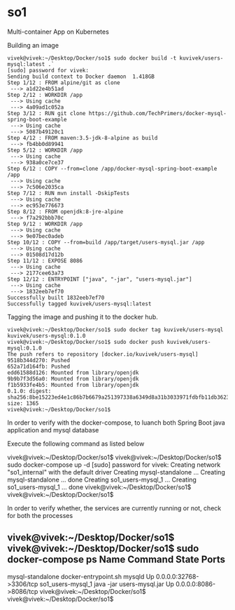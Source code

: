 # so1
Multi-container App on Kubernetes

Building an image
```
vivek@vivek:~/Desktop/Docker/so1$ sudo docker build -t kuvivek/users-mysql:latest .`
[sudo] password for vivek: 
Sending build context to Docker daemon  1.418GB
Step 1/12 : FROM alpine/git as clone
 ---> a1d22e4b51ad
Step 2/12 : WORKDIR /app
 ---> Using cache
 ---> 4a09ad1c052a
Step 3/12 : RUN git clone https://github.com/TechPrimers/docker-mysql-spring-boot-example
 ---> Using cache
 ---> 5087b49120c1
Step 4/12 : FROM maven:3.5-jdk-8-alpine as build
 ---> fb4bb0d89941
Step 5/12 : WORKDIR /app
 ---> Using cache
 ---> 938a0ce7ce37
Step 6/12 : COPY --from=clone /app/docker-mysql-spring-boot-example /app
 ---> Using cache
 ---> 7c506e2035ca
Step 7/12 : RUN mvn install -DskipTests
 ---> Using cache
 ---> ec953e776673
Step 8/12 : FROM openjdk:8-jre-alpine
 ---> f7a292bbb70c
Step 9/12 : WORKDIR /app
 ---> Using cache
 ---> 9e07bec0adeb
Step 10/12 : COPY --from=build /app/target/users-mysql.jar /app
 ---> Using cache
 ---> 01508d17d12b
Step 11/12 : EXPOSE 8086
 ---> Using cache
 ---> 2177cee63a73
Step 12/12 : ENTRYPOINT ["java", "-jar", "users-mysql.jar"]
 ---> Using cache
 ---> 1832eeb7ef70
Successfully built 1832eeb7ef70
Successfully tagged kuvivek/users-mysql:latest
```

Tagging the image and pushing it to the docker hub.

```
vivek@vivek:~/Desktop/Docker/so1$ sudo docker tag kuvivek/users-mysql kuvivek/users-mysql:0.1.0
vivek@vivek:~/Desktop/Docker/so1$ sudo docker push kuvivek/users-mysql:0.1.0
The push refers to repository [docker.io/kuvivek/users-mysql]
9518b344d270: Pushed 
652a71d164fb: Pushed 
edd61588d126: Mounted from library/openjdk 
9b9b7f3d56a0: Mounted from library/openjdk 
f1b5933fe4b5: Mounted from library/openjdk 
0.1.0: digest: sha256:8be15223ed4e1c86b7b6679a251397338a6349d8a31b3033971fdbfb11db3623 size: 1365
vivek@vivek:~/Desktop/Docker/so1$ 
```

In order to verify with the docker-compose, to luanch both Spring Boot java application and mysql database

Execute the following command as listed below

vivek@vivek:~/Desktop/Docker/so1$ 
vivek@vivek:~/Desktop/Docker/so1$ sudo docker-compose up -d
[sudo] password for vivek: 
Creating network "so1_internal" with the default driver
Creating mysql-standalone ... 
Creating mysql-standalone ... done
Creating so1_users-mysql_1 ... 
Creating so1_users-mysql_1 ... done
vivek@vivek:~/Desktop/Docker/so1$ 
vivek@vivek:~/Desktop/Docker/so1$ 


In order to verify whether, the services are currently running or not, check for both the processes

vivek@vivek:~/Desktop/Docker/so1$ 
vivek@vivek:~/Desktop/Docker/so1$ sudo docker-compose ps
      Name                    Command             State            Ports         
---------------------------------------------------------------------------------
mysql-standalone    docker-entrypoint.sh mysqld   Up      0.0.0.0:32768->3306/tcp
so1_users-mysql_1   java -jar users-mysql.jar     Up      0.0.0.0:8086->8086/tcp 
vivek@vivek:~/Desktop/Docker/so1$ 
vivek@vivek:~/Desktop/Docker/so1$ 


